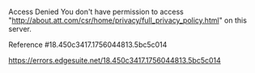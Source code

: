 Access Denied
You don't have permission to access "http://about.att.com/csr/home/privacy/full_privacy_policy.html" on this server.

Reference #18.450c3417.1756044813.5bc5c014

https://errors.edgesuite.net/18.450c3417.1756044813.5bc5c014